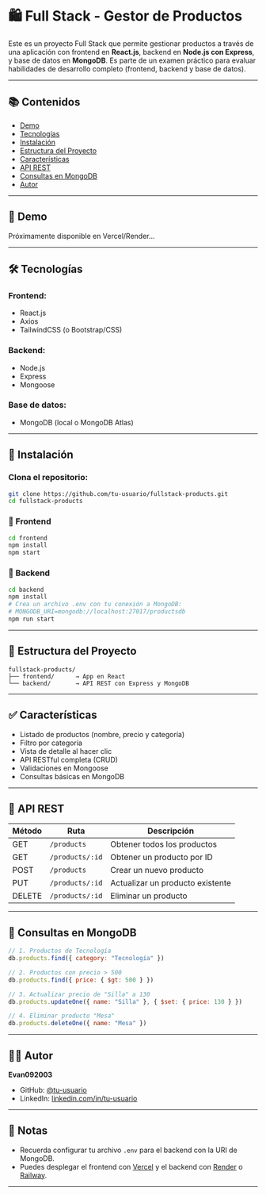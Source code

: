 # 🛍️ Full Stack - Gestor de Productos

Este es un proyecto Full Stack que permite gestionar productos a través de una aplicación con frontend en **React.js**, backend en **Node.js con Express**, y base de datos en **MongoDB**. Es parte de un examen práctico para evaluar habilidades de desarrollo completo (frontend, backend y base de datos).

---

## 📚 Contenidos

- [Demo](#-demo)
- [Tecnologías](#-tecnologías)
- [Instalación](#-instalación)
- [Estructura del Proyecto](#-estructura-del-proyecto)
- [Características](#-características)
- [API REST](#-api-rest)
- [Consultas en MongoDB](#-consultas-en-mongodb)
- [Autor](#-autor)

---

## 🚀 Demo

Próximamente disponible en Vercel/Render...

---

## 🛠️ Tecnologías

### Frontend:
- React.js
- Axios
- TailwindCSS (o Bootstrap/CSS)

### Backend:
- Node.js
- Express
- Mongoose

### Base de datos:
- MongoDB (local o MongoDB Atlas)

---

## 🧰 Instalación

### Clona el repositorio:
```bash
git clone https://github.com/tu-usuario/fullstack-products.git
cd fullstack-products
```

### 🔷 Frontend
```bash
cd frontend
npm install
npm start
```

### 🔶 Backend
```bash
cd backend
npm install
# Crea un archivo .env con tu conexión a MongoDB:
# MONGODB_URI=mongodb://localhost:27017/productsdb
npm run start
```

---

## 📁 Estructura del Proyecto

```
fullstack-products/
├── frontend/      → App en React
└── backend/       → API REST con Express y MongoDB
```

---

## ✅ Características

- Listado de productos (nombre, precio y categoría)
- Filtro por categoría
- Vista de detalle al hacer clic
- API RESTful completa (CRUD)
- Validaciones en Mongoose
- Consultas básicas en MongoDB

---

## 🔌 API REST

| Método | Ruta              | Descripción                      |
|--------|-------------------|----------------------------------|
| GET    | `/products`        | Obtener todos los productos      |
| GET    | `/products/:id`    | Obtener un producto por ID       |
| POST   | `/products`        | Crear un nuevo producto          |
| PUT    | `/products/:id`    | Actualizar un producto existente |
| DELETE | `/products/:id`    | Eliminar un producto             |

---

## 🧠 Consultas en MongoDB

```js
// 1. Productos de Tecnología
db.products.find({ category: "Tecnología" })

// 2. Productos con precio > 500
db.products.find({ price: { $gt: 500 } })

// 3. Actualizar precio de "Silla" a 130
db.products.updateOne({ name: "Silla" }, { $set: { price: 130 } })

// 4. Eliminar producto "Mesa"
db.products.deleteOne({ name: "Mesa" })
```

---

## 👨‍💻 Autor

**Evan092003**

- GitHub: [@tu-usuario](https://github.com/tu-usuario)
- LinkedIn: [linkedin.com/in/tu-usuario](https://linkedin.com/in/tu-usuario)

---

## 📌 Notas

- Recuerda configurar tu archivo `.env` para el backend con la URI de MongoDB.
- Puedes desplegar el frontend con [Vercel](https://vercel.com) y el backend con [Render](https://render.com) o [Railway](https://railway.app).

---
